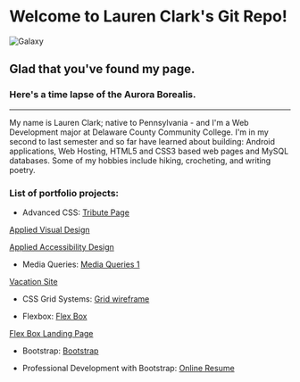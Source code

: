 # Welcome to Lauren Clark's Git Repo!
 
![Galaxy](https://media.giphy.com/media/35NGT2lm6mfHlNAkMu/giphy.gif)


## Glad that you've found my page. 
### Here's a time lapse of the Aurora Borealis. 

---  

My name is Lauren Clark; native to Pennsylvania - and I'm a Web Development major at Delaware County Community College. I'm in my second to last semester and so far have learned about building: Android applications, Web Hosting, HTML5 and CSS3 based web pages and MySQL databases. Some of my hobbies include hiking, crocheting, and writing poetry.


### List of portfolio projects:

* Advanced CSS: 
[Tribute Page](https://lauren-clark.github.io/Robert-Plant-Tribute/) 

[Applied Visual Design](https://lauren-clark.github.io/Applied-Visual-Design/)

[Applied Accessibility Design](https://lauren-clark.github.io/Accessibility-Assignment/revised/index.html/)

* Media Queries:
[Media Queries 1](https://lauren-clark.github.io/Media-Query/)  

[Vacation Site](https://lauren-clark.github.io/Vacation-Website/)

* CSS Grid Systems:
[Grid wireframe](https://lauren-clark.github.io/PortfolioPageWireframe/)


* Flexbox:
[Flex Box](https://lauren-clark.github.io/FlexBox/)  


[Flex Box Landing Page](https://lauren-clark.github.io/FlexBoxLandingPage/)

* Bootstrap:
[Bootstrap](https://lauren-clark.github.io/Bootstrap/)

* Professional Development with Bootstrap:
[Online Resume](https://lauren-clark.github.io/OnlineResume/)

